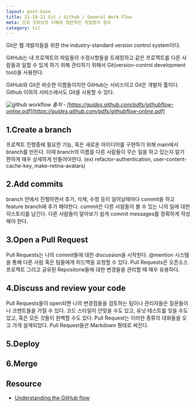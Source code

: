```yaml
---
layout: post-base
title: 21-10-21 Git / Github / General Work Flow
meta: 깃과 깃허브의 이해와 일반적인 작업방식 정리
category: til
---
```

Git은 웹 개발자들을 위한 the industry-standard version control system이다.

GitHub는 내 프로젝트의 파일들의 수정사항들을 트래킹하고 같은 프로젝트를 다른 사람들과 일할 수 있게 하기 위해 관리하기 위해서 Git(version-control development tool)을 사용한다.

GitHub와 Git은 비슷한 이름들이지만 GitHub는 서비스이고 Git은 개발자 툴이다. Github 이외의 서비스에서도 Git을 사용할 수 있다.

![github workflow]({{site.baseurl}}/img/21-10-22-understandingWorkflow.png)
_출처 - [https://guides.github.com/pdfs/githubflow-online.pdf](https://guides.github.com/pdfs/githubflow-online.pdf)_

## 1.Create a branch

프로젝트 진행중에 필요한 기능, 혹은 새로운 아이디어를 구현하기 위해 main에서 branch를 만든다. 이때 branch의 이름을 다른 사람들이 무슨 일을 하고 있는지 알기 편하게 매우 상세하게 만들어야한다. (ex) refactor-authentication, user-content-cache-key, make-retina-avatars)

## 2.Add commits

branch 안에서 진행하면서 추가, 삭제, 수정 등이 일어날때마다 commit을 하고 feature branch에 추가 해야한다. commit은 다른 사람들이 볼 수 있는 나의 일에 대한 히스토리를 남긴다. 다른 사람들이 알아보기 쉽게 commit messages를 정확하게 작성해야 한다.

## 3.Open a Pull Request

Pull Requests는 나의 commit들에 대한 discussion을 시작한다. @mention 시스템을 통해 다른 사람 혹은 팀들에게 피드백을 요청할 수 있다. Pull Requests은 오픈소스 프로젝트 그리고 공유된 Repositorie들에 대한 변경들을 관리할 때 매우 유용하다.

## 4.Discuss and review your code

Pull Requests들이 open되면 나의 변경점들을 검토하는 팀이나 관리자들은 질문들이나 코멘트들을 가질 수 있다. 코드 스타일이 안맞을 수도 있고, 유닛 테스트를 잊을 수도 있고, 혹은 모든 것들이 완벽할 수도 있다. Pull Request는 이러한 종류의 대화들을 오고 가게 설계되었다. Pull Request들은 Markdown 형태로 써진다.

## 5.Deploy

## 6.Merge

## Resource

* [Understanding the GitHub flow](https://guides.github.com/introduction/flow/)
